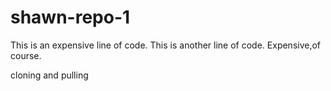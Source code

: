 # shawn-repo-1
This is an expensive line of code.
This is another line of code. Expensive,of course.

cloning and pulling